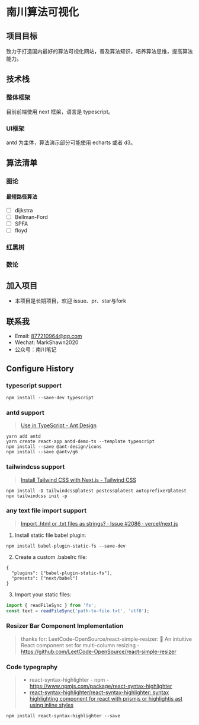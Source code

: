 # 南川算法可视化

## 项目目标
致力于打造国内最好的算法可视化网站，普及算法知识，培养算法思维，提高算法能力。

## 技术栈
### 整体框架
目前前端使用 next 框架，语言是 typescript。

### UI框架
antd 为主体，算法演示部分可能使用 echarts 或者 d3。


## 算法清单

### 图论
#### 最短路径算法
- [ ] dijkstra
- [ ] Bellman-Ford
- [ ] SPFA
- [ ] floyd

### 红黑树

### 数论

## 加入项目
- 本项目是长期项目，欢迎 issue、pr、star与fork

## 联系我
- Email: 877210964@qq.com
- Wechat: MarkShawn2020
- 公众号：南川笔记

## Configure History
### typescript support
```
npm install --save-dev typescript
```

### antd support
> [Use in TypeScript - Ant Design](https://ant.design/docs/react/use-in-typescript)
```
yarn add antd
yarn create react-app antd-demo-ts --template typescript
npm install --save @ant-design/icons
npm install --save @antv/g6
```
### tailwindcss support
> [Install Tailwind CSS with Next.js - Tailwind CSS](https://tailwindcss.com/docs/guides/nextjs)
```
npm install -D tailwindcss@latest postcss@latest autoprefixer@latest
npx tailwindcss init -p
```

### any text file import support
> [Import .html or .txt files as strings? · Issue #2086 · vercel/next.js](https://github.com/vercel/next.js/issues/2086)
1. Install static file babel plugin:
```
npm install babel-plugin-static-fs --save-dev
```
2. Create a custom .babelrc file:
```text
{
  "plugins": ["babel-plugin-static-fs"],
  "presets": ["next/babel"]
}
```
3. Import your static files:
```js
import { readFileSync } from 'fs';
const text = readFileSync('path-to-file.txt', 'utf8');
```

### Resizer Bar Component Implementation
> thanks for: LeetCode-OpenSource/react-simple-resizer: 🐙 An intuitive React component set for multi-column resizing - https://github.com/LeetCode-OpenSource/react-simple-resizer

### Code typegraphy
> - react-syntax-highlighter - npm - https://www.npmjs.com/package/react-syntax-highlighter
> - [react-syntax-highlighter/react-syntax-highlighter: syntax highlighting component for react with prismjs or highlightjs ast using inline styles](https://github.com/react-syntax-highlighter/react-syntax-highlighter#readme)
```shell
npm install react-syntax-highlighter --save
```
